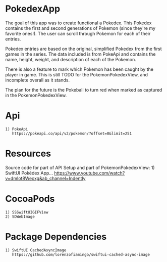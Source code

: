 # PokedexApp

The goal of this app was to create functional a Pokedex. This Pokedex contains the first and second generations of Pokemon (since they're my favorite ones!). The user can scroll through Pokemon for each of their entries.

Pokedex entries are based on the original, simplified Pokedex from the first games in the series. The data included is from PokeApi and contains the name, height, weight, and description of each of the Pokemon.

There is also a feature to mark which Pokemon has been caught by the player in game. This is still TODO for the PokemonPokedexView, and incomplete overall as it stands.

The plan for the future is the Pokeball to turn red when marked as captured in the PokemonPokedexView.
 
# Api
    1) PokeApi
       https://pokeapi.co/api/v2/pokemon/?offset=0&limit=251
    
# Resources
Source code for part of API Setup and part of PokemonPokedexView:
    1) SwiftUI Pokédex App...
       https://www.youtube.com/watch?v=dmIot8Weoxg&ab_channel=Indently

# CocoaPods 
    1) SSSwiftUIGIFView
    2) SDWebImage

# Package Dependencies
    1) SwiftUI CachedAsyncImage
       https://github.com/lorenzofiamingo/swiftui-cached-async-image

